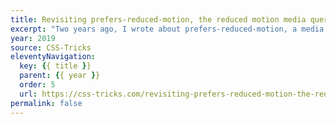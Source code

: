 ```yaml
---
title: Revisiting prefers-reduced-motion, the reduced motion media query
excerpt: "Two years ago, I wrote about prefers-reduced-motion, a media query introduced into Safari 10.1 to help people with vestibular and seizure disorders use the web"
year: 2019
source: CSS-Tricks
eleventyNavigation:
  key: {{ title }}
  parent: {{ year }}
  order: 5
  url: https://css-tricks.com/revisiting-prefers-reduced-motion-the-reduced-motion-media-query/
permalink: false
---
```

